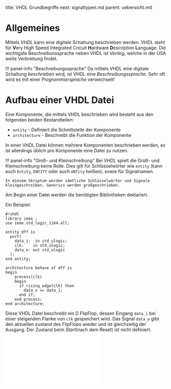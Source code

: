title: VHDL Grundbegriffe
next: signaltypen.md
parent: uebersicht.md

# Allgemeines
Mittels *VHDL* kann eine digitale Schaltung beschrieben werden. VHDL steht für **V**ery High Speed Integrated Cricuit
**H**ardware **D**escription **L**anguage. Die wichtigste Beschreibunssprache neben VHDL ist *Verilog*, welche in
der USA weite Verbreitung findet.

!!! panel-info "Beschreibungssprache"
    Da mittels VHDL eine digitale Schaltung *beschrieben* wird, ist VHDL eine *Beschreibungssprache*. Sehr oft wird es
    mit einer *Programmiersprache* verwechselt!

# Aufbau einer VHDL Datei
Eine Komponente, die mittels VHDL beschrieben wird besteht aus den folgenden beiden Bestandteilen:

* `entity` - Definiert die Schnittstelle der Komponente
* `architecture` - Beschreibt die Funktion der Komponente

In einer VHDL Datei können mehrere Komponenten beschrieben werden, es ist allerdings üblich pro Komponente eine Datei zu
nutzen.

!!! panel-info "Groß- und Kleinschreibung"
    Bei VHDL spielt die Groß- und Kleinschreibung keine Rolle. Dies gilt für Schlüsselwörter wie `entity` (kann auch
    `Entity`, `ENTITY` oder auch `eNTity` heißen), sowie für Signalnamen.

    In diesem Skriptum werden sämtliche Schlüsselwörter und Signale kleingeschreiben. Generics werden großgeschrieben.

Am Begin einer Datei werden die benötigten Bibliotheken deklariert.

Ein Beispiel:

    #!vhdl
    library ieee ;
    use ieee.std_logic_1164.all;

    entity dff is
      port(
        data_i:  in std_ulogic;
        clk:    in std_ulogic;
        data_o: out std_ulogic
      );
    end entity;

    architecture behave of dff is
    begin
        process(clk)
        begin
          if rising_edge(clk) then
            data_o <= data_i;
          end if;
        end process;  
    end architecture;

Diese VHDL Datei beschreibt ein D FlipFlop, dessen Eingang `data_i` bei einer steigenden Flanke von `clk` gespeichert wird. Das Signal `data_o` gibt den aktuellen zustand des FlipFlops wieder und ist gleichzeitig der Ausgang. Der Zustand beim *Start*(nach dem Reset) ist nicht definiert.

![D-Flipflop]({filename}dff.svg.tex)
